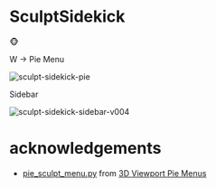# SculptSidekick
🐵

W -> Pie Menu

![sculpt-sidekick-pie](https://user-images.githubusercontent.com/5888426/216575865-69525504-9ce4-4ba0-888c-ecbfbbdbaf29.png)

Sidebar

![sculpt-sidekick-sidebar-v004](https://user-images.githubusercontent.com/5888426/216752231-53bc7d35-8ba3-4864-bc26-258a84809552.png)

# acknowledgements

- [pie_sculpt_menu.py](https://github.com/blender/blender-addons/blob/v3.4.1/space_view3d_pie_menus/pie_sculpt_menu.py) from [3D Viewport Pie Menus](https://docs.blender.org/manual/en/3.4/addons/interface/viewport_pies.html)
